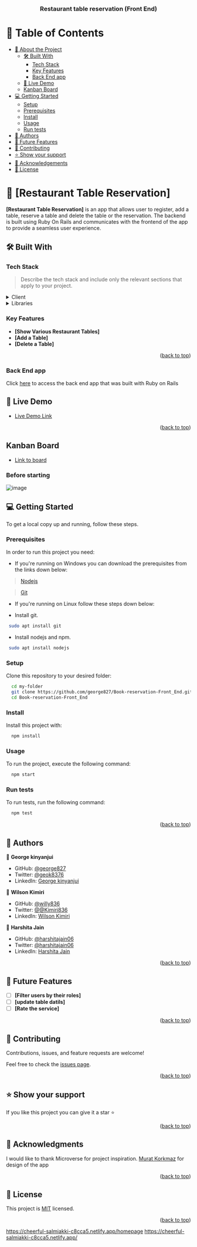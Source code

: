 <a name="readme-top"></a>
<div align="center">
 
  <h3><b>Restaurant table reservation (Front End)</b></h3>

</div>

# 📗 Table of Contents

- [📖 About the Project](#about-project)
  - [🛠 Built With](#built-with)
    - [Tech Stack](#tech-stack)
    - [Key Features](#key-features)
    - [Back End app](#back-end-app)
  - [🚀 Live Demo](#live-demo)
   - [ Kanban Board](#kanban-board)
- [💻 Getting Started](#getting-started)
  - [Setup](#setup)
  - [Prerequisites](#prerequisites)
  - [Install](#install)
  - [Usage](#usage)
  - [Run tests](#run-tests)
- [👥 Authors](#authors)
- [🔭 Future Features](#future-features)
- [🤝 Contributing](#contributing)
- [⭐️ Show your support](#support)
- [🙏 Acknowledgements](#acknowledgements)
- [📝 License](#license)

<!-- PROJECT DESCRIPTION -->

# 📖 [Restaurant Table Reservation] <a name="about-project"></a>



**[Restaurant Table Reservation]** is an app that allows user to register, add a table, reserve a table and delete the table or the reservation. The backend is built using Ruby On Rails and communicates with the frontend of the app to provide a seamless user experience. 

## 🛠 Built With <a name="built-with"></a>

### Tech Stack <a name="tech-stack"></a>

> Describe the tech stack and include only the relevant sections that apply to your project.

<details>
  <summary>Client</summary>
  <ul>
    <li><a href="https://reactjs.org/">React.js</a></li>
  </ul>
</details>

<details>
  <summary>Libraries</summary>
  <ul>
    <li><a href="https://developer.mozilla.org/en-US/docs/Web/JavaScript">Javascript</a></li>
    <li><a href="https://react.dev/">Reactjs</a></li>
    <li><a href="https://redux.js.org/">Redux</a></li>
  </ul>
</details>
<!-- Features -->

### Key Features <a name="key-features"></a>

- **[Show Various Restaurant Tables]**
- **[Add a Table]**
- **[Delete a Table]**

<p align="right">(<a href="#readme-top">back to top</a>)</p>

### Back End app <a name="back-end-app"></a>

Click [here](https://github.com/george827/Book-reservation-Back-End.git) to access the back end app that was built with Ruby on Rails

<!-- LIVE DEMO -->

## 🚀 Live Demo <a name="live-demo"></a>

- [Live Demo Link](https://restaurant-reservation-qx5z.onrender.com)

<p align="right">(<a href="#readme-top">back to top</a>)</p>

## Kanban Board <a name="kanban-board"></a>
- [Link to board](https://github.com/users/george827/projects/7)

### Before starting
![image](https://user-images.githubusercontent.com/61289730/236206442-7ee25269-42cb-4882-bf91-501366e2a83d.PNG)

<!-- GETTING STARTED -->

## 💻 Getting Started <a name="getting-started"></a>

To get a local copy up and running, follow these steps.

### Prerequisites

In order to run this project you need:

- If you're running on Windows you can download the prerequisites from the links down below:

> [Nodejs](https://nodejs.org/en/)

> [Git](https://git-scm.com/)

- If you're running on Linux follow these steps down below:

- Install git.

```sh
 sudo apt install git
```

- Install nodejs and npm.

```sh
 sudo apt install nodejs
```

### Setup

Clone this repository to your desired folder:


```sh
  cd my-folder
  git clone https://github.com/george827/Book-reservation-Front_End.git
  cd Book-reservation-Front_End
```


### Install

Install this project with:

```sh
  npm install
```

### Usage

To run the project, execute the following command:

```sh
  npm start
```

### Run tests

To run tests, run the following command:

```sh
  npm test
```

<p align="right">(<a href="#readme-top">back to top</a>)</p>

<!-- AUTHORS -->

## 👥 Authors <a name="authors"></a>

👤 **George kinyanjui**

- GitHub: [@george827](https://github.com/george827)
- Twitter: [@geok8376](https://twitter.com/geok8376)
- LinkedIn: [George kinyanjui](https://www.linkedin.com/in/georgekinyanjui/)

👤 **Wilson Kimiri**

- GitHub: [@willy836](https://github.com/willy836)
- Twitter: [@@Kimiri836](https://twitter.com/kimiri836/)
- LinkedIn: [Wilson Kimiri](https://www.linkedin.com/in/wilson-kimiri-420396235/)

👤 **Harshita Jain**

- GitHub: [@harshitajain06](https://github.com/harshitajain06)
- Twitter: [@harshitajain06](https://twitter.com/harshitajain06)
- LinkedIn: [Harshita Jain](https://linkedin.com/in/HarshitaJain)

<p align="right">(<a href="#readme-top">back to top</a>)</p>

<!-- FUTURE FEATURES -->

## 🔭 Future Features <a name="future-features"></a>


- [ ] **[Filter users by their roles]**
- [ ] **[update table datils]**
- [ ] **[Rate the service]**

<p align="right">(<a href="#readme-top">back to top</a>)</p>

<!-- CONTRIBUTING -->

## 🤝 Contributing <a name="contributing"></a>

Contributions, issues, and feature requests are welcome!

Feel free to check the [issues page](https://github.com/george827/Book-reservation-Front_End/issues).

<p align="right">(<a href="#readme-top">back to top</a>)</p>

<!-- SUPPORT -->

## ⭐️ Show your support <a name="support"></a>


If you like this project  you can give it a star ⭐️

<p align="right">(<a href="#readme-top">back to top</a>)</p>

<!-- ACKNOWLEDGEMENTS -->

## 🙏 Acknowledgments <a name="acknowledgements"></a>


I would like to thank Microverse for project inspiration.
[Murat Korkmaz](https://www.behance.net/gallery/26425031/Vespa-Responsive-Redesign) for design of the app


<p align="right">(<a href="#readme-top">back to top</a>)</p>


<!-- LICENSE -->

## 📝 License <a name="license"></a>

This project is [MIT](https://github.com/george827/Book-reservation-Front_End/blob/dev/LICENSE) licensed.



<p align="right">(<a href="#readme-top">back to top</a>)</p>



https://cheerful-salmiakki-c8cca5.netlify.app/homepage
https://cheerful-salmiakki-c8cca5.netlify.app/